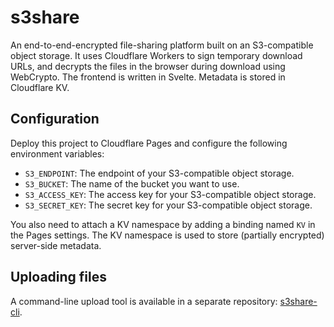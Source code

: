 # s3share

An end-to-end-encrypted file-sharing platform built on an S3-compatible object storage.
It uses Cloudflare Workers to sign temporary download URLs, and decrypts the files
in the browser during download using WebCrypto.
The frontend is written in Svelte.
Metadata is stored in Cloudflare KV.

## Configuration

Deploy this project to Cloudflare Pages and configure the following environment variables:

- `S3_ENDPOINT`: The endpoint of your S3-compatible object storage.
- `S3_BUCKET`: The name of the bucket you want to use.
- `S3_ACCESS_KEY`: The access key for your S3-compatible object storage.
- `S3_SECRET_KEY`: The secret key for your S3-compatible object storage.

You also need to attach a KV namespace by adding a binding named `KV` in the Pages settings.
The KV namespace is used to store (partially encrypted) server-side metadata.

## Uploading files

A command-line upload tool is available in a separate repository:
[s3share-cli](https://github.com/Maxr1998/s3share-cli).